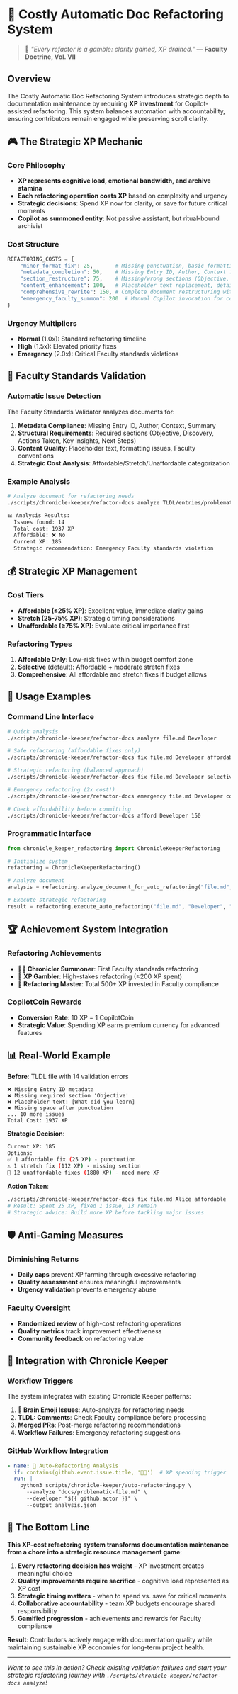 # 📜 Costly Automatic Doc Refactoring System

> 📜 *"Every refactor is a gamble: clarity gained, XP drained."* — **Faculty Doctrine, Vol. VII**

## Overview

The Costly Automatic Doc Refactoring System introduces strategic depth to documentation maintenance by requiring **XP investment** for Copilot-assisted refactoring. This system balances automation with accountability, ensuring contributors remain engaged while preserving scroll clarity.

## 🎮 The Strategic XP Mechanic

### Core Philosophy
- **XP represents cognitive load, emotional bandwidth, and archive stamina**
- **Each refactoring operation costs XP** based on complexity and urgency
- **Strategic decisions**: Spend XP now for clarity, or save for future critical moments
- **Copilot as summoned entity**: Not passive assistant, but ritual-bound archivist

### Cost Structure
```python
REFACTORING_COSTS = {
    "minor_format_fix": 25,       # Missing punctuation, basic formatting
    "metadata_completion": 50,    # Missing Entry ID, Author, Context fields  
    "section_restructure": 75,    # Missing/wrong sections (Objective, Discovery, etc.)
    "content_enhancement": 100,   # Placeholder text replacement, detailed improvements
    "comprehensive_rewrite": 150, # Complete document restructuring with Faculty standards
    "emergency_faculty_summon": 200  # Manual Copilot invocation for complex issues
}
```

### Urgency Multipliers
- **Normal** (1.0x): Standard refactoring timeline
- **High** (1.5x): Elevated priority fixes
- **Emergency** (2.0x): Critical Faculty standards violations

## 🧠 Faculty Standards Validation

### Automatic Issue Detection
The Faculty Standards Validator analyzes documents for:

1. **Metadata Compliance**: Missing Entry ID, Author, Context, Summary
2. **Structural Requirements**: Required sections (Objective, Discovery, Actions Taken, Key Insights, Next Steps)
3. **Content Quality**: Placeholder text, formatting issues, Faculty conventions
4. **Strategic Cost Analysis**: Affordable/Stretch/Unaffordable categorization

### Example Analysis
```bash
# Analyze document for refactoring needs
./scripts/chronicle-keeper/refactor-docs analyze TLDL/entries/problematic-file.md Alice

📊 Analysis Results:
  Issues found: 14
  Total cost: 1937 XP
  Affordable: ❌ No
  Current XP: 185
  Strategic recommendation: Emergency Faculty standards violation
```

## 💰 Strategic XP Management

### Cost Tiers
- **Affordable (≤25% XP)**: Excellent value, immediate clarity gains
- **Stretch (25-75% XP)**: Strategic timing considerations  
- **Unaffordable (≥75% XP)**: Evaluate critical importance first

### Refactoring Types
1. **Affordable Only**: Low-risk fixes within budget comfort zone
2. **Selective** (default): Affordable + moderate stretch fixes
3. **Comprehensive**: All affordable and stretch fixes if budget allows

## 🔧 Usage Examples

### Command Line Interface
```bash
# Quick analysis
./scripts/chronicle-keeper/refactor-docs analyze file.md Developer

# Safe refactoring (affordable fixes only)
./scripts/chronicle-keeper/refactor-docs fix file.md Developer affordable

# Strategic refactoring (balanced approach)
./scripts/chronicle-keeper/refactor-docs fix file.md Developer selective

# Emergency refactoring (2x cost!)
./scripts/chronicle-keeper/refactor-docs emergency file.md Developer comprehensive

# Check affordability before committing
./scripts/chronicle-keeper/refactor-docs afford Developer 150
```

### Programmatic Interface
```python
from chronicle_keeper_refactoring import ChronicleKeeperRefactoring

# Initialize system
refactoring = ChronicleKeeperRefactoring()

# Analyze document
analysis = refactoring.analyze_document_for_auto_refactoring("file.md", "Developer")

# Execute strategic refactoring
result = refactoring.execute_auto_refactoring("file.md", "Developer", "selective", "normal")
```

## 🏆 Achievement System Integration

### Refactoring Achievements
- **🧙‍♂️ Chronicler Summoner**: First Faculty standards refactoring
- **💸 XP Gambler**: High-stakes refactoring (≥200 XP spent)
- **📜 Refactoring Master**: Total 500+ XP invested in Faculty compliance

### CopilotCoin Rewards
- **Conversion Rate**: 10 XP = 1 CopilotCoin
- **Strategic Value**: Spending XP earns premium currency for advanced features

## 📊 Real-World Example

**Before**: TLDL file with 14 validation errors
```
❌ Missing Entry ID metadata
❌ Missing required section 'Objective'
❌ Placeholder text: [What did you learn]
❌ Missing space after punctuation
... 10 more issues
Total Cost: 1937 XP
```

**Strategic Decision**:
```bash
Current XP: 185
Options:
✅ 1 affordable fix (25 XP) - punctuation
⚠️ 1 stretch fix (112 XP) - missing section
🚨 12 unaffordable fixes (1800 XP) - need more XP
```

**Action Taken**:
```bash
./scripts/chronicle-keeper/refactor-docs fix file.md Alice affordable
# Result: Spent 25 XP, fixed 1 issue, 13 remain
# Strategic advice: Build more XP before tackling major issues
```

## 🛡️ Anti-Gaming Measures

### Diminishing Returns
- **Daily caps** prevent XP farming through excessive refactoring
- **Quality assessment** ensures meaningful improvements
- **Urgency validation** prevents emergency abuse

### Faculty Oversight
- **Randomized review** of high-cost refactoring operations
- **Quality metrics** track improvement effectiveness
- **Community feedback** on refactoring value

## 🚀 Integration with Chronicle Keeper

### Workflow Triggers
The system integrates with existing Chronicle Keeper patterns:

1. **🧠 Brain Emoji Issues**: Auto-analyze for refactoring needs
2. **TLDL: Comments**: Check Faculty compliance before processing
3. **Merged PRs**: Post-merge refactoring recommendations
4. **Workflow Failures**: Emergency refactoring suggestions

### GitHub Workflow Integration
```yaml
- name: 📜 Auto-Refactoring Analysis
  if: contains(github.event.issue.title, '🧠💸')  # XP spending trigger
  run: |
    python3 scripts/chronicle-keeper/auto-refactoring.py \
      --analyze "docs/problematic-file.md" \
      --developer "${{ github.actor }}" \
      --output analysis.json
```

## 🎯 The Bottom Line

**This XP-cost refactoring system transforms documentation maintenance from a chore into a strategic resource management game**:

1. **Every refactoring decision has weight** - XP investment creates meaningful choice
2. **Quality improvements require sacrifice** - cognitive load represented as XP cost  
3. **Strategic timing matters** - when to spend vs. save for critical moments
4. **Collaborative accountability** - team XP budgets encourage shared responsibility
5. **Gamified progression** - achievements and rewards for Faculty compliance

**Result**: Contributors actively engage with documentation quality while maintaining sustainable XP economies for long-term project health.

---

*Want to see this in action? Check existing validation failures and start your strategic refactoring journey with `./scripts/chronicle-keeper/refactor-docs analyze`!*